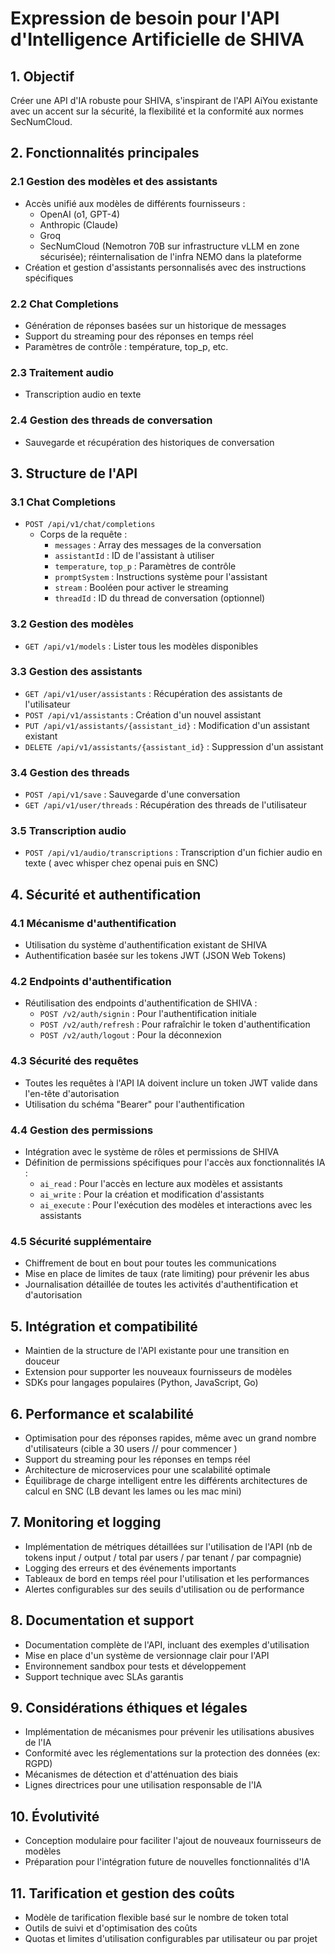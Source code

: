 
# Expression de besoin pour l'API d'Intelligence Artificielle de SHIVA

## 1. Objectif

Créer une API d'IA robuste pour SHIVA, s'inspirant de l'API AiYou existante  avec un accent sur la sécurité, la flexibilité et la conformité aux normes SecNumCloud.

## 2. Fonctionnalités principales

### 2.1 Gestion des modèles et des assistants

- Accès unifié aux modèles de différents fournisseurs :
  - OpenAI (o1, GPT-4)
  - Anthropic (Claude)
  - Groq
  - SecNumCloud (Nemotron 70B sur infrastructure vLLM en zone sécurisée); réinternalisation de l'infra NEMO dans la plateforme
- Création et gestion d'assistants personnalisés avec des instructions spécifiques

### 2.2 Chat Completions

- Génération de réponses basées sur un historique de messages
- Support du streaming pour des réponses en temps réel
- Paramètres de contrôle : température, top_p, etc.

### 2.3 Traitement audio

- Transcription audio en texte

### 2.4 Gestion des threads de conversation

- Sauvegarde et récupération des historiques de conversation

## 3. Structure de l'API

### 3.1 Chat Completions

- `POST /api/v1/chat/completions`
  - Corps de la requête :
    - `messages` : Array des messages de la conversation
    - `assistantId` : ID de l'assistant à utiliser
    - `temperature`, `top_p` : Paramètres de contrôle
    - `promptSystem` : Instructions système pour l'assistant
    - `stream` : Booléen pour activer le streaming
    - `threadId` : ID du thread de conversation (optionnel)

### 3.2 Gestion des modèles

- `GET /api/v1/models` : Lister tous les modèles disponibles

### 3.3 Gestion des assistants

- `GET /api/v1/user/assistants` : Récupération des assistants de l'utilisateur
- `POST /api/v1/assistants` : Création d'un nouvel assistant
- `PUT /api/v1/assistants/{assistant_id}` : Modification d'un assistant existant
- `DELETE /api/v1/assistants/{assistant_id}` : Suppression d'un assistant

### 3.4 Gestion des threads

- `POST /api/v1/save` : Sauvegarde d'une conversation
- `GET /api/v1/user/threads` : Récupération des threads de l'utilisateur

### 3.5 Transcription audio

- `POST /api/v1/audio/transcriptions` : Transcription d'un fichier audio en texte ( avec whisper chez openai puis en SNC)

## 4. Sécurité et authentification

### 4.1 Mécanisme d'authentification

- Utilisation du système d'authentification existant de SHIVA
- Authentification basée sur les tokens JWT (JSON Web Tokens)

### 4.2 Endpoints d'authentification

- Réutilisation des endpoints d'authentification de SHIVA :
  - `POST /v2/auth/signin` : Pour l'authentification initiale
  - `POST /v2/auth/refresh` : Pour rafraîchir le token d'authentification
  - `POST /v2/auth/logout` : Pour la déconnexion

### 4.3 Sécurité des requêtes

- Toutes les requêtes à l'API IA doivent inclure un token JWT valide dans l'en-tête d'autorisation
- Utilisation du schéma "Bearer" pour l'authentification

### 4.4 Gestion des permissions

- Intégration avec le système de rôles et permissions de SHIVA
- Définition de permissions spécifiques pour l'accès aux fonctionnalités IA :
  - `ai_read` : Pour l'accès en lecture aux modèles et assistants
  - `ai_write` : Pour la création et modification d'assistants
  - `ai_execute` : Pour l'exécution des modèles et interactions avec les assistants

### 4.5 Sécurité supplémentaire

- Chiffrement de bout en bout pour toutes les communications
- Mise en place de limites de taux (rate limiting) pour prévenir les abus
- Journalisation détaillée de toutes les activités d'authentification et d'autorisation

## 5. Intégration et compatibilité

- Maintien de la structure de l'API existante pour une transition en douceur
- Extension pour supporter les nouveaux fournisseurs de modèles
- SDKs pour langages populaires (Python, JavaScript, Go)

## 6. Performance et scalabilité

- Optimisation pour des réponses rapides, même avec un grand nombre d'utilisateurs (cible a 30 users // pour commencer )
- Support du streaming pour les réponses en temps réel
- Architecture de microservices pour une scalabilité optimale
- Équilibrage de charge intelligent entre les différents architectures de calcul en SNC (LB devant les lames ou les mac mini)

## 7. Monitoring et logging

- Implémentation de métriques détaillées sur l'utilisation de l'API (nb de tokens input / output / total par users / par tenant / par compagnie)
- Logging des erreurs et des événements importants
- Tableaux de bord en temps réel pour l'utilisation et les performances
- Alertes configurables sur des seuils d'utilisation ou de performance

## 8. Documentation et support

- Documentation complète de l'API, incluant des exemples d'utilisation
- Mise en place d'un système de versionnage clair pour l'API
- Environnement sandbox pour tests et développement
- Support technique avec SLAs garantis

## 9. Considérations éthiques et légales

- Implémentation de mécanismes pour prévenir les utilisations abusives de l'IA
- Conformité avec les réglementations sur la protection des données (ex: RGPD)
- Mécanismes de détection et d'atténuation des biais
- Lignes directrices pour une utilisation responsable de l'IA

## 10. Évolutivité

- Conception modulaire pour faciliter l'ajout de nouveaux fournisseurs de modèles
- Préparation pour l'intégration future de nouvelles fonctionnalités d'IA

## 11. Tarification et gestion des coûts

- Modèle de tarification flexible basé sur le nombre de token total
- Outils de suivi et d'optimisation des coûts
- Quotas et limites d'utilisation configurables par utilisateur ou par projet
